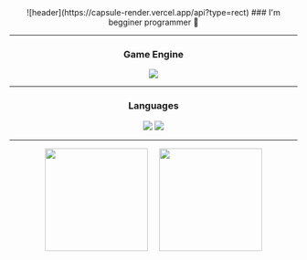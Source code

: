 <div align="center">  
![header](https://capsule-render.vercel.app/api?type=rect)
### I'm begginer programmer 👋

---
### Game Engine
<img src="https://img.shields.io/badge/Unity-222324?style=for-the-badge&logo=unity&logoColor=white">

---
### Languages
<img src="https://img.shields.io/badge/Csharp-222324?style=for-the-badge&logo=csharp&logoColor=white"> <img src="https://img.shields.io/badge/C++-222324?style=for-the-badge&logo=cplusplus&logoColor=white">

---


<div style="display: flex; justify-content: center; gap: 20px;">
  <img src="https://github-readme-stats.vercel.app/api?username=marshmar&show_icons=true&theme=radical" height="180"/>
  <img src="https://github-readme-stats.vercel.app/api/top-langs/?username=marshmar&layout=compact&theme=radical" height="180"/>
</div>

</div>
<!--
**marshmar/marshmar** is a ✨ _special_ ✨ repository because its `README.md` (this file) appears on your GitHub profile.

Here are some ideas to get you started:

- 🔭 I’m currently working on ...
- 🌱 I’m currently learning ...
- 👯 I’m looking to collaborate on ...
- 🤔 I’m looking for help with ...
- 💬 Ask me about ...
- 📫 How to reach me: ...
- 😄 Pronouns: ...
- ⚡ Fun fact: ...
-->
